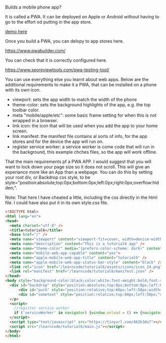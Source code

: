 Builds a mobile phone app? 
  
It is called a PWA. It can be deployed on Apple or Android without having to go to the effort od putting in the app store.

[demo here](https://gormanlearncode.github.io/learncode/tutorial6/index.html)



Once you build a PWA, you can delopy to app stores here.

https://www.pwabuilder.com/

You can check that it is correctly configured here.

https://www.seoreviewtools.com/pwa-testing-tool/


You can use everything else you learnt about web apps. Below are the additional requirements to make it a PWA, that can be installed on a phone with its own icon.

 - viewport: sets the app width to match the width of the phone
 - theme-color: sets the background highlights of the app, e.g. the top toolbar color.
 - meta "mobile/apple/etc": some basic frame setting for when this is not wrapped in a browser.
 - link icon: the icon that will be used when you add the app to your home screen.
 - link manifest: the manifest file contains al sorts of info, for the app stores and for the device the app will run on.
 - register service worker: a service worker is come code that will run in the background, this example chches files, so the app will work offline.

That the main requirements pf a PWA APP. I would suggest that you will want to lock down your page size so it does not scroll. This will give an experiance more like an App than a webpage. You can do this by setting your root div, or Backdrop css style, to be style="position:absolute;top:0px;bottom:0px;left:0px;right:0px;overflow:hidden;".

Note: That here I have cheated a little, including the css directly in the html file. I could have also put it in its own style.css file.

```html
<!DOCTYPE html>
<html lang="en">
<head>
  <meta charset="utf-8" />
  <title>tutorial6</title>
  <base href="/" />
  <meta name="viewport" content="viewport-fit=cover, width=device-width, initial-scale=1.0, minimum-scale=1.0, maximum-scale=5.0" />
  <meta name="description" content="This is a tutorial6 app" />
  <meta name="theme-color" media="(prefers-color-scheme: dark)" content="#181818" />
  <meta name="mobile-web-app-capable" content="yes">
  <meta name="apple-mobile-web-app-title" content="tutorial6" />
  <meta name="apple-mobile-web-app-status-bar-style" content="black" />
  <link rel="icon" href="/learncode/tutorial6/assets/icons/icon_24.png" type="image/png" />
  <link rel="manifest" href="/learncode/tutorial6/manifest.json" />
</head>
<body style="background-color:black;color:white;font-weight:bold;font-size:16px;overscroll-behavior: none;">
  <div id="backdrop" style="position:absolute;top:0px;bottom:0px;left:0px;right:0px;overflow:hidden;">
      <div id="puck" style="position:relative;top:60px;left:50px;width=30px;height:30px;border-radius:15px;backgrund-color:#181818"></div>
      <div id="sometext" style="position:relative;top:60px;left:50px;">Simple PWA APP</div> 
  </p>
  <script>
    //register service worker
    if ('serviceWorker' in navigator) {window.onload = () => {navigator.serviceWorker.register('/learncode/tutorial6/sw.js');}}
  </script>
  <script type="text/javascript" src="https://tinyurl.com/462k3dx7"></script>
  <script src="/learncode/tutorial6/main.js"></script>
</body>
</html>
```


